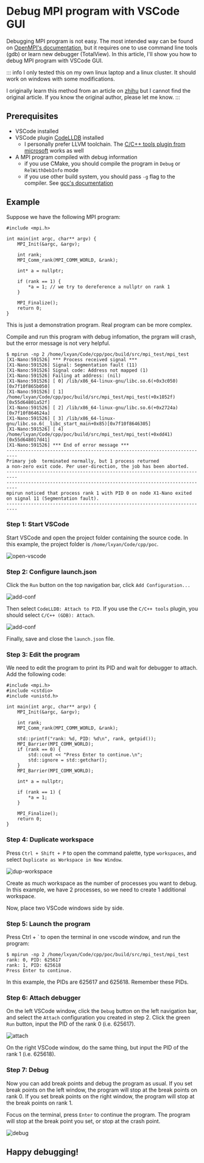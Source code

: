 # Debug MPI program with VSCode GUI

Debugging MPI program is not easy. The most intended way can be found on [OpenMPI's documentation](https://docs.open-mpi.org/en/v5.0.x/app-debug/index.html), but it requires one to use command line tools (gdb) or learn new debugger (TotalView). In this article, I'll show you how to debug MPI program with VSCode GUI.

::: info
I only tested this on my own linux laptop and a linux cluster. It should work on windows with some modifications.

I originally learn this method from an article on [zhihu](https://www.zhihu.com) but I cannot find the original article. If you know the original author, please let me know.
:::

## Prerequisites

- VSCode installed
- VSCode plugin [CodeLLDB](https://marketplace.visualstudio.com/items?itemName=vadimcn.vscode-lldb) installed
    - I personally prefer LLVM toolchain. The [C/C++ tools plugin from microsoft](https://marketplace.visualstudio.com/items?itemName=ms-vscode.cpptools) works as well
- A MPI program compiled with debug information
    - if you use CMake, you should compile the program in `Debug` or `RelWithDebInfo` mode
    - if you use other build system, you should pass `-g` flag to the compiler. See [gcc's documentation](https://gcc.gnu.org/onlinedocs/gcc/Debugging-Options.html#index-g)

## Example

Suppose we have the following MPI program:

```cpp{12}
#include <mpi.h>

int main(int argc, char** argv) {
    MPI_Init(&argc, &argv);

    int rank;
    MPI_Comm_rank(MPI_COMM_WORLD, &rank);

    int* a = nullptr;

    if (rank == 1) {
        *a = 1; // we try to dereference a nullptr on rank 1
    }

    MPI_Finalize();
    return 0;
}
```

This is just a demonstration program. Real program can be more complex.

Compile and run this program with debug infomation, the prgram will crash, but the error message is not very helpful. 

```console
$ mpirun -np 2 /home/lxyan/Code/cpp/poc/build/src/mpi_test/mpi_test
[X1-Nano:591526] *** Process received signal ***
[X1-Nano:591526] Signal: Segmentation fault (11)
[X1-Nano:591526] Signal code: Address not mapped (1)
[X1-Nano:591526] Failing at address: (nil)
[X1-Nano:591526] [ 0] /lib/x86_64-linux-gnu/libc.so.6(+0x3c050)[0x7f10f865b050]
[X1-Nano:591526] [ 1] /home/lxyan/Code/cpp/poc/build/src/mpi_test/mpi_test(+0x1052f)[0x55d64801a52f]
[X1-Nano:591526] [ 2] /lib/x86_64-linux-gnu/libc.so.6(+0x2724a)[0x7f10f864624a]
[X1-Nano:591526] [ 3] /lib/x86_64-linux-gnu/libc.so.6(__libc_start_main+0x85)[0x7f10f8646305]
[X1-Nano:591526] [ 4] /home/lxyan/Code/cpp/poc/build/src/mpi_test/mpi_test(+0xdd41)[0x55d648017d41]
[X1-Nano:591526] *** End of error message ***
--------------------------------------------------------------------------
Primary job  terminated normally, but 1 process returned
a non-zero exit code. Per user-direction, the job has been aborted.
--------------------------------------------------------------------------
--------------------------------------------------------------------------
mpirun noticed that process rank 1 with PID 0 on node X1-Nano exited on signal 11 (Segmentation fault).
--------------------------------------------------------------------------
```

### Step 1: Start VSCode

Start VSCode and open the project folder containing the source code. In this example, the project folder is `/home/lxyan/Code/cpp/poc`.

![open-vscode](./img/open-vscode.webp)

### Step 2: Configure launch.json

Click the `Run` button on the top navigation bar, click `Add Configuration...`

![add-conf](./img/add-conf-0.webp)

Then select `CodeLLDB: Attach to PID`. If you use the `C/C++ tools` plugin, you should select `C/C++ (GDB): Attach`.

![add-conf](./img/add-conf-1.webp)

Finally, save and close the `launch.json` file.

### Step 3: Edit the program 

We need to edit the program to print its PID and wait for debugger to attach. Add the following code:

```cpp{2-3,11-17}
#include <mpi.h>
#include <cstdio>
#include <unistd.h>

int main(int argc, char** argv) {
    MPI_Init(&argc, &argv);

    int rank;
    MPI_Comm_rank(MPI_COMM_WORLD, &rank);

    std::printf("rank: %d, PID: %d\n", rank, getpid());
    MPI_Barrier(MPI_COMM_WORLD);
    if (rank == 0) {
        std::cout << "Press Enter to continue.\n";
        std::ignore = std::getchar();
    }
    MPI_Barrier(MPI_COMM_WORLD);

    int* a = nullptr;

    if (rank == 1) {
        *a = 1;
    }

    MPI_Finalize();
    return 0;
}
```

### Step 4: Duplicate workspace

Press `Ctrl + Shift + P` to open the command palette, type `workspaces`, and select `Duplicate as Workspace in New Window`.

![dup-workspace](./img/dup-workspace.webp)

Create as much workspace as the number of processes you want to debug. In this example, we have 2 processes, so we need to create 1 additional workspace.

Now, place two VSCode windows side by side.

### Step 5: Launch the program

Press Ctrl + \` to open the terminal in one vscode window, and run the program:

```console
$ mpirun -np 2 /home/lxyan/Code/cpp/poc/build/src/mpi_test/mpi_test
rank: 0, PID: 625617
rank: 1, PID: 625618
Press Enter to continue.
```

In this example, the PIDs are 625617 and 625618. Remember these PIDs.

### Step 6: Attach debugger

On the left VSCode window, click the `Debug` button on the left navigation bar, and select the `Attach` configuration you created in step 2. Click the green `Run` button, input the PID of the rank 0 (i.e. 625617).

![attach](./img/debug-attach.webp)

On the right VSCode window, do the same thing, but input the PID of the rank 1 (i.e. 625618).

### Step 7: Debug

Now you can add break points and debug the program as usual. If you set break points on the left window, the program will stop at the break points on rank 0. If you set break points on the right window, the program will stop at the break points on rank 1.

Focus on the terminal, press `Enter` to continue the program. The program will stop at the break point you set, or stop at the crash point.

![debug](./img/stop-at-crash-point.webp)

## Happy debugging!